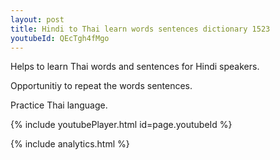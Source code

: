 ```yaml
---
layout: post
title: Hindi to Thai learn words sentences dictionary 1523 
youtubeId: QEcTgh4fMgo
---
```

 
 
Helps to learn Thai words and sentences for Hindi speakers.

Opportunitiy to repeat the words sentences. 

Practice Thai language. 
 
{% include youtubePlayer.html id=page.youtubeId %}
 
 
{% include analytics.html %}